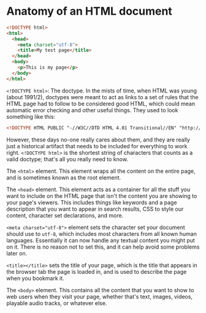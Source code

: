 # Anatomy of an HTML document

```html
<!DOCTYPE html>
<html>
  <head>
    <meta charset="utf-8">
    <title>My test page</title>
  </head>
  <body>
    <p>This is my page</p>
  </body>
</html>
```

`<!DOCTYPE html>`: The doctype. In the mists of time, when HTML was young (about 1991/2), doctypes were meant to act as links to a set of rules that the HTML page had to follow to be considered good HTML, which could mean automatic error checking and other useful things. They used to look something like this:

```html
<!DOCTYPE HTML PUBLIC "-//W3C//DTD HTML 4.01 Transitional//EN" "http://www.w3.org/TR/html4/loose.dtd">
```

However, these days no-one really cares about them, and they are really just a historical artifact that needs to be included for everything to work right. `<!DOCTYPE html>` is the shortest string of characters that counts as a valid doctype; that's all you really need to know.


The `<html>` element. This element wraps all the content on the entire page, and is sometimes known as the root element.


The `<head>` element. This element acts as a container for all the stuff you want to include on the HTML page that isn't the content you are showing to your page's viewers. This includes things like keywords and a page description that you want to appear in search results, CSS to style our content, character set declarations, and more.


`<meta charset="utf-8">` element sets the character set your document should use to `utf-8`, which includes most characters from all known human languages. Essentially it can now handle any textual content you might put on it. There is no reason not to set this, and it can help avoid some problems later on.

`<title></title>` sets the title of your page, which is the title that appears in the browser tab the page is loaded in, and is used to describe the page when you bookmark it.

The `<body>` element. This contains all the content that you want to show to web users when they visit your page, whether that's text, images, videos, playable audio tracks, or whatever else.
